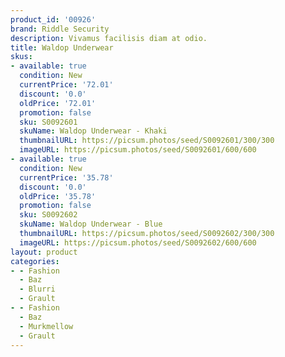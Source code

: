 ```yaml
---
product_id: '00926'
brand: Riddle Security
description: Vivamus facilisis diam at odio.
title: Waldop Underwear
skus:
- available: true
  condition: New
  currentPrice: '72.01'
  discount: '0.0'
  oldPrice: '72.01'
  promotion: false
  sku: S0092601
  skuName: Waldop Underwear - Khaki
  thumbnailURL: https://picsum.photos/seed/S0092601/300/300
  imageURL: https://picsum.photos/seed/S0092601/600/600
- available: true
  condition: New
  currentPrice: '35.78'
  discount: '0.0'
  oldPrice: '35.78'
  promotion: false
  sku: S0092602
  skuName: Waldop Underwear - Blue
  thumbnailURL: https://picsum.photos/seed/S0092602/300/300
  imageURL: https://picsum.photos/seed/S0092602/600/600
layout: product
categories:
- - Fashion
  - Baz
  - Blurri
  - Grault
- - Fashion
  - Baz
  - Murkmellow
  - Grault
---
```

